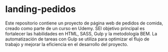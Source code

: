 # landing-pedidos
Este repositorio contiene un proyecto de página web de pedidos de comida, creado como parte de un curso en Udemy. SEl objetivo principal es fortalecer las habilidades en HTML, SASS, Gulp y la metodología BEM.   La automatización de tareas con Gulp se utiliza para optimizar el flujo de trabajo y mejorar la eficiencia en el desarrollo del proyecto.
